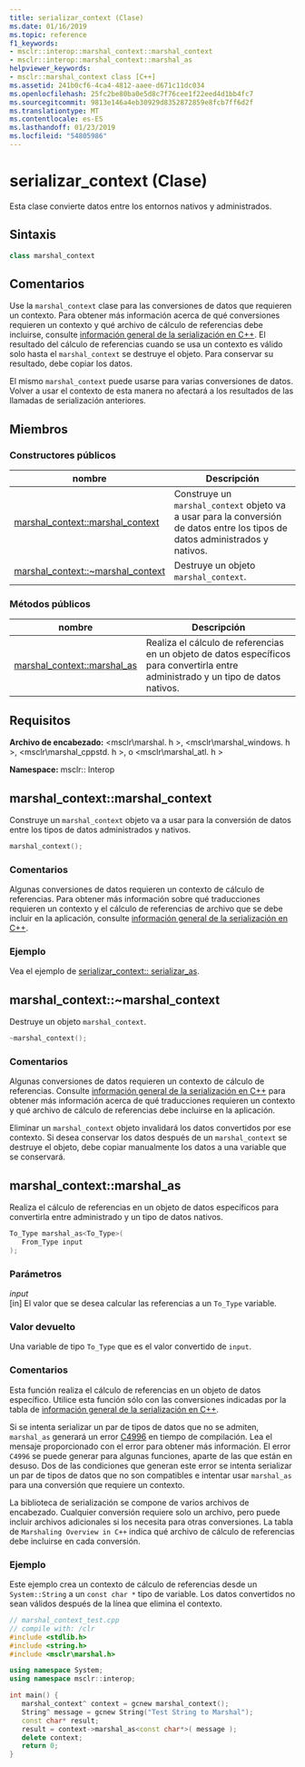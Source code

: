 ```yaml
---
title: serializar_context (Clase)
ms.date: 01/16/2019
ms.topic: reference
f1_keywords:
- msclr::interop::marshal_context::marshal_context
- msclr::interop::marshal_context::marshal_as
helpviewer_keywords:
- msclr::marshal_context class [C++]
ms.assetid: 241b0cf6-4ca4-4812-aaee-d671c11dc034
ms.openlocfilehash: 25fc2be80ba0e5d8c7f76cee1f22eed4d1bb4fc7
ms.sourcegitcommit: 9813e146a4eb30929d8352872859e8fcb7ff6d2f
ms.translationtype: MT
ms.contentlocale: es-ES
ms.lasthandoff: 01/23/2019
ms.locfileid: "54805986"
---
```

# <a name="marshalcontext-class"></a>serializar_context (Clase)

Esta clase convierte datos entre los entornos nativos y administrados.

## <a name="syntax"></a>Sintaxis

```cpp
class marshal_context
```

## <a name="remarks"></a>Comentarios

Use la `marshal_context` clase para las conversiones de datos que requieren un contexto. Para obtener más información acerca de qué conversiones requieren un contexto y qué archivo de cálculo de referencias debe incluirse, consulte [información general de la serialización en C++](../dotnet/overview-of-marshaling-in-cpp.md). El resultado del cálculo de referencias cuando se usa un contexto es válido solo hasta el `marshal_context` se destruye el objeto. Para conservar su resultado, debe copiar los datos.

El mismo `marshal_context` puede usarse para varias conversiones de datos. Volver a usar el contexto de esta manera no afectará a los resultados de las llamadas de serialización anteriores.

## <a name="members"></a>Miembros

### <a name="public-constructors"></a>Constructores públicos

|nombre|Descripción| 
|---------|-----------| 
|[marshal_context::marshal_context](#marshal-context)|Construye un `marshal_context` objeto va a usar para la conversión de datos entre los tipos de datos administrados y nativos.| 
|[marshal_context::~marshal_context](#tilde-marshal-context)|Destruye un objeto `marshal_context`.| 

### <a name="public-methods"></a>Métodos públicos

|nombre|Descripción| 
|---------|-----------| 
|[marshal_context::marshal_as](#marshal-as)|Realiza el cálculo de referencias en un objeto de datos específicos para convertirla entre administrado y un tipo de datos nativos.| 


## <a name="requirements"></a>Requisitos

**Archivo de encabezado:** \<msclr\marshal. h >, \<msclr\marshal_windows. h >, \<msclr\marshal_cppstd. h >, o \<msclr\marshal_atl. h >

**Namespace:** msclr:: Interop

## <a name="marshal-context"></a>marshal_context::marshal_context

Construye un `marshal_context` objeto va a usar para la conversión de datos entre los tipos de datos administrados y nativos.

```cpp
marshal_context();
```

### <a name="remarks"></a>Comentarios

Algunas conversiones de datos requieren un contexto de cálculo de referencias. Para obtener más información sobre qué traducciones requieren un contexto y el cálculo de referencias de archivo que se debe incluir en la aplicación, consulte [información general de la serialización en C++](../dotnet/overview-of-marshaling-in-cpp.md).

### <a name="example"></a>Ejemplo

Vea el ejemplo de [serializar_context:: serializar_as](../dotnet/marshal-context-marshal-as.md).


## <a name="tilde-marshal-context"></a>marshal_context::~marshal_context

Destruye un objeto `marshal_context`.

```cpp
~marshal_context();
```

### <a name="remarks"></a>Comentarios

Algunas conversiones de datos requieren un contexto de cálculo de referencias. Consulte [información general de la serialización en C++](../dotnet/overview-of-marshaling-in-cpp.md) para obtener más información acerca de qué traducciones requieren un contexto y qué archivo de cálculo de referencias debe incluirse en la aplicación.

Eliminar un `marshal_context` objeto invalidará los datos convertidos por ese contexto. Si desea conservar los datos después de un `marshal_context` se destruye el objeto, debe copiar manualmente los datos a una variable que se conservará.

## <a name="marshal-as"></a>marshal_context::marshal_as

Realiza el cálculo de referencias en un objeto de datos específicos para convertirla entre administrado y un tipo de datos nativos.

```cpp
To_Type marshal_as<To_Type>(
   From_Type input
);
```

### <a name="parameters"></a>Parámetros

*input*<br/>
[in] El valor que se desea calcular las referencias a un `To_Type` variable.

### <a name="return-value"></a>Valor devuelto

Una variable de tipo `To_Type` que es el valor convertido de `input`.

### <a name="remarks"></a>Comentarios

Esta función realiza el cálculo de referencias en un objeto de datos específico. Utilice esta función sólo con las conversiones indicadas por la tabla de [información general de la serialización en C++](../dotnet/overview-of-marshaling-in-cpp.md).

Si se intenta serializar un par de tipos de datos que no se admiten, `marshal_as` generará un error [C4996](../error-messages/compiler-warnings/compiler-warning-level-3-c4996.md) en tiempo de compilación. Lea el mensaje proporcionado con el error para obtener más información. El error `C4996` se puede generar para algunas funciones, aparte de las que están en desuso. Dos de las condiciones que generan este error se intenta serializar un par de tipos de datos que no son compatibles e intentar usar `marshal_as` para una conversión que requiere un contexto.

La biblioteca de serialización se compone de varios archivos de encabezado. Cualquier conversión requiere solo un archivo, pero puede incluir archivos adicionales si los necesita para otras conversiones. La tabla de `Marshaling Overview in C++` indica qué archivo de cálculo de referencias debe incluirse en cada conversión.

### <a name="example"></a>Ejemplo

Este ejemplo crea un contexto de cálculo de referencias desde un `System::String` a un `const char *` tipo de variable. Los datos convertidos no sean válidos después de la línea que elimina el contexto.

```cpp
// marshal_context_test.cpp
// compile with: /clr
#include <stdlib.h>
#include <string.h>
#include <msclr\marshal.h>

using namespace System;
using namespace msclr::interop;

int main() {
   marshal_context^ context = gcnew marshal_context();
   String^ message = gcnew String("Test String to Marshal");
   const char* result;
   result = context->marshal_as<const char*>( message );
   delete context;
   return 0;
}
```